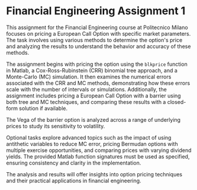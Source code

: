 # Financial Engineering Assignment 1

This assignment for the Financial Engineering course at Politecnico Milano focuses on pricing a European Call Option with specific market parameters.
The task involves using various methods to determine the option's price and analyzing the results to understand the behavior and accuracy of these methods.

The assignment begins with pricing the option using the `blkprice` function in Matlab, a Cox-Ross-Rubinstein (CRR) binomial tree approach, and a Monte-Carlo (MC) simulation. 
It then examines the numerical errors associated with the CRR and MC methods, demonstrating how these errors scale with the number of intervals or simulations.
Additionally, the assignment includes pricing a European Call Option with a barrier using both tree and MC techniques, and comparing these results with a closed-form solution if available. 

The Vega of the barrier option is analyzed across a range of underlying prices to study its sensitivity to volatility.

Optional tasks explore advanced topics such as the impact of using antithetic variables to reduce MC error, pricing Bermudan options with multiple exercise opportunities, and comparing prices with varying dividend yields.
The provided Matlab function signatures must be used as specified, ensuring consistency and clarity in the implementation. 

The analysis and results will offer insights into option pricing techniques and their practical applications in financial engineering.
